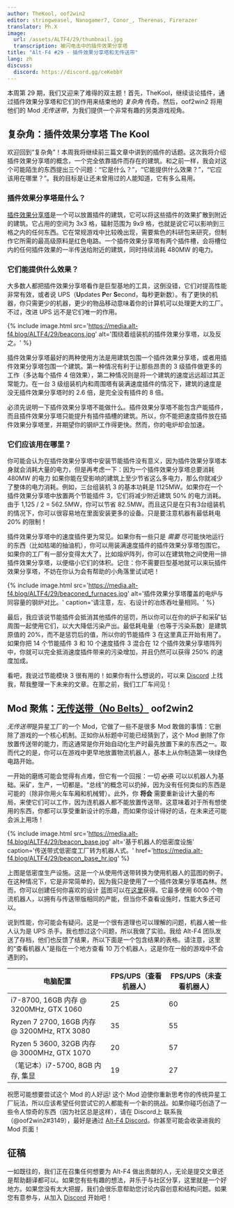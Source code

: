 ```yaml
---
author: TheKool, oof2win2
editor: stringweasel, Nanogamer7, Conor_, Therenas, Firerazer
translator: Ph.X
image:
  url: /assets/ALTF4/29/thumbnail.jpg
  transcription: 被闪电击中的插件效果分享塔
title: "Alt-F4 #29 - 插件效果分享塔和无传送带"
lang: zh
discuss:
  discord: https://discord.gg/ceKebbY
---
```


本周第 29 期，我们又迎来了难得的双主题！首先，TheKool，继续谈论插件，通过插件效果分享塔和它们的作用来结束他的 *复杂角* 传奇。然后，oof2win2 将用他们的 Mod *无传送带*，为我们提供一个非常有趣的另类游戏视角。

## 复杂角：插件效果分享塔 <author>The Kool</author>

欢迎回到“复杂角”！本周我将继续前三篇文章中讲到的插件的话题。这次我将介绍插件效果分享塔的概念，一个完全依靠插件而存在的建筑。和之前一样，我会对这个可能陌生的东西提出三个问题：“它是什么？”，“它能提供什么效果？”，“它应该用在哪里？”。我的目标是让还未曾用过的人能知道，它有多么易用。

### 插件效果分享塔是什么？

[插件效果分享塔](https://wiki.factorio.com/Beacon)是一个可以放置插件的建筑，它可以将这些插件的效果扩散到附近的建筑。它占用的空间为 3x3 格，辐射范围为 9x9 格，也就是说它可以影响到三格之内的任何东西。它在常规游戏中比较晚出现，需要紫色的科研包来研究，但制作它所需的最高级原料是红色电路。一个插件效果分享塔有两个插件槽，会将槽位内的任何插件效果的一半传送给附近的建筑，同时持续消耗 480MW 的电力。

### 它们能提供什么效果？

大多数人都把插件效果分享塔看作是巨型基地的工具，这倒没错，它们对提高性能非常有效，或者说 UPS（**U**pdates **P**er **S**econd，每秒更新数）。有了更快的机器，你只需更少的机器，更少的物品移动意味着你的计算机可以处理更大的工厂。不过，改进 UPS 远不是它们唯一的作用。

{% include image.html src='https://media.alt-f4.blog/ALTF4/29/beacons.jpg' alt='围绕着组装机的插件效果分享塔，以及反之。' %}

插件效果分享塔最好的两种使用方法是用建筑包围一个插件效果分享塔，或者用插件效果分享塔包围一个建筑。第一种情况有利于让那些昂贵的 3 级插件做更多的工作（多达每个插件 4 倍效果），第二种情况则是将一个建筑的速度远远超过其正常能力。在一台 3 级组装机内和周围塔有装满速度插件的情况下，建筑的速度是没无插件效果分享塔时的 2.6 倍，是完全没有插件的 8 倍。

必须先说明一下插件效果分享塔不能做什么。插件效果分享塔不能包含产能插件，而且插件效果分享塔只能提升有插件插槽的建筑。所以，你不能把速度插件放在插件效果分享塔里，并期望你的钢炉工作得更快。然而，你的电炉却会加速。

### 它们应该用在哪里？

你可能会认为在插件效果分享塔中安装节能插件没有意义，因为插件效果分享塔本身就会消耗大量的电力，但是再考虑一下：因为一个插件效果分享塔总要消耗 480MW 的电力 如果你能在受影响的建筑上至少节省这么多电力，那么你就减少了整体的电力消耗。例如，三台组装机 3 的基本功耗是 1125MW。如果你在一个插件效果分享塔中放置两个节能插件 3，它们将减少附近建筑 50% 的电力消耗。由于 1,125 / 2 = 562.5MW，你可以节省 82.5MW。而且这只是在只有3台组装机的情况下，你可以很容易地在里面安装更多的设备。只是要注意机器有最低耗电 20% 的限制！

插件效果分享塔中的速度插件更为常见。如果你有一些只是 *需要* 尽可能快地运行的东西（比如枯竭的抽油机），你可以用装满速度插件的插件效果分享塔包围它。如果你的工厂有一部分变得太大了，比如熔炉阵列，你可以在建筑物之间使用一排插件效果分享塔，以便缩小它们的体积。记住：你不需要巨型基地就可以来玩插件效果分享塔，不妨在你认为会有帮助的小角落里试试吧！

{% include image.html src='https://media.alt-f4.blog/ALTF4/29/beaconed_furnaces.jpg' alt='插件效果分享塔覆盖的电炉与同容量的钢炉对比。' caption='请注意，左、右设计的冶炼吞吐量相同。' %}

最后，我应该说节能插件会抵消其他插件的惩罚，所以你可以在你的炉子和采矿钻周围一起使用它们，以大大降低污染产出。最低耗电量（也等于污染系数）是建筑原值的 20%，而不是惩罚后的值，所以你的节能插件 3 在这里真正开始有用了。如果你把 14 个节能插件 3 和 10 个速度插件 3 混合在 12 个插件效果分享塔阵列中，你就可以完全抵消速度插件带来的污染增加，并且仍然可以获得 250% 的速度加成。

看吧，我说过节能模块 3 很有用的！如果你有什么想说的，可以来 [Discord](https://discord.gg/AsXAwyV) 上找我，帮我整理一下未来的文章。在那之前，我们工厂车间见！

## Mod 聚焦：[无传送带（No Belts）](https://mods.factorio.com/mod/no-belts) <author>oof2win2</author>

*无传送带*是异星工厂的一个 Mod，它做了一些不是很多 Mod 敢做的事情：它删除了游戏的一个核心机制。正如你从标题中可能已经猜到了，这个 Mod 删除了你放置传送带的能力，而这通常是你开始自动化生产时最先放置下来的东西之一。取而代之的是，你可以在游戏中更早地放置物流机器人，基本上从你制造第一块绿色电路开始。

一开始的磨练可能会觉得有点难，但它有一个回报：一切 ~~必须~~ 可以以机器人为基础。采矿，生产，一切都是。“总线”的概念可以扔掉，因为没有任何类似的东西是可能的（除非你用火车车厢和机械臂）。此外，你 **将会** 需要重新设计大量的布局，来使它们可以工作，因为连机器人都不能放置传送带。这意味着对于所有想使用的东西，你都可以享受重新设计的乐趣，而如果你设计得好的话，在未来还可能会派上用场！

{% include image.html src='https://media.alt-f4.blog/ALTF4/29/beacon_base.jpg' alt='基于机器人的低密度设施' caption='传送带式低密度工厂转为机器人式。' href='https://media.alt-f4.blog/ALTF4/29/beacon_base_hr.jpg' %}

上图是低密度生产设施。这是一个从使用传送带转换为使用机器人的蓝图的例子。在这种情况下，它是非常简单的，因为我只是使用了一个插件效果分享塔森林。然而，你可以创建任何你喜欢的设计 蓝图可以在[这里](https://media.alt-f4.blog/ALTF4/29/blueprint.txt)获得。它最多使用 6000 个物流机器人，以拥有与传送带版相同的产能，但当你不查看设施时，性能大多还可以。

说到性能，你可能会有疑问。这是一个很有道理也可以理解的问题，机器人被一些人认为是 UPS 杀手。我也想过这个问题，所以我做了实验。我给 Alt-F4 团队发送了存档，他们也反馈了结果，所以下面是一个包含结果的表格。请注意，这里的“查看机器人”是指在一个地方查看 10 万个机器人，这是你在一般的游戏中不会遇到的。

| 电脑配置                                    | FPS/UPS（查看机器人） | FPS/UPS（未查看机器人）|
|--------------------------------------------|----------------------|-----------------------|
| i7-8700, 16GB 内存 @ 3200MHz, GTX 1060      | 25                  | 60                    |
| Ryzen 7 2700, 16GB 内存 @ 3200MHz, RTX 3080 | 35                  | 55                    |
| Ryzen 5 3600, 32GB 内存 @ 3000MHz, GTX 1070 | 20                  | 57                    |
| （笔记本）i7-5700, 8GB 内存, 集显            | 19                  | 27                    |

祝愿可能想要尝试这个 Mod 的人好运! 这个 Mod 迫使你重新思考你的传统异星工厂玩法，所以应该希望任何尝试它的人都能有一个新的挑战。如果你碰巧创造了一些令人惊奇的东西（因为社区总是这样），请在 Discord上 联系我（@oof2win2#3149），最好是通过 [Alt-F4 Discord](https://discord.gg/ceKebbY)。你甚至可能会收录进我的 Mod 页面！

## 征稿

一如既往的，我们正在召集任何想要为 Alt-F4 做出贡献的人，无论是提交文章还是帮助翻译都可以。如果您有些有趣的想法，并乐于与社区分享，这里就是一个好地方。如果您没有太大把握，我们会很乐意帮助您讨论内容创意和结构问题。如果您有意参与，从加入 [Discord](https://discord.gg/nxnCFkb) 开始吧！
